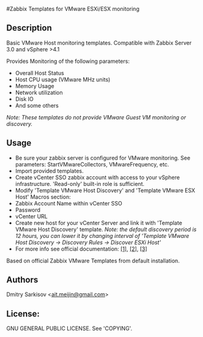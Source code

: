 #Zabbix Templates for VMware ESXi/ESX monitoring 

## Description
Basic VMware Host monitoring templates.
Compatible with Zabbix Server 3.0 and vSphere >4.1

Provides Monitoring of the following parameters:

* Overall Host Status
* Host CPU usage (VMware MHz units)
* Memory Usage
* Network utilization
* Disk IO 
* And some others

_Note: These templates do not provide VMware Guest VM monitoring or discovery._


## Usage
* Be sure your zabbix server is configured for VMware monitoring. See parameters: StartVMwareCollectors, VMwareFrequency, etc.
* Import provided templates.
* Create vCenter SSO zabbix account with access to your vSphere infrastructure. 'Read-only' built-in role is sufficient. 
* Modify 'Template VMware Host Discovery' and 'Template VMware ESX Host' Macros section:
 * Zabbix Account Name within vCenter SSO
 * Password
 * vCenter URL
* Create new host for your vCenter Server and link it with 'Template VMware Host Discovery' template. 
 _Note: the default discovery period is 12 hours, you can lower it by changing interval of 'Template VMware Host Discovery -> Discovery Rules -> Discover ESXi Host'_
* For more info see official documentation: [[1]](https://pubs.vmware.com/vsphere-60/index.jsp#com.vmware.vsphere.security.doc/GUID-18071E9A-EED1-4968-8D51-E0B4F526FDA3.html), [[2]](https://www.zabbix.com/documentation/3.0/manual/vm_monitoring), [[3]](https://www.zabbix.com/documentation/3.0/manual/vm_monitoring/discovery_fields)


Based on official Zabbix VMware Templates from default installation.


## Authors
Dmitry Sarkisov <<ait.meijin@gmail.com>>


## License:
GNU GENERAL PUBLIC LICENSE. 
See 'COPYING'.
